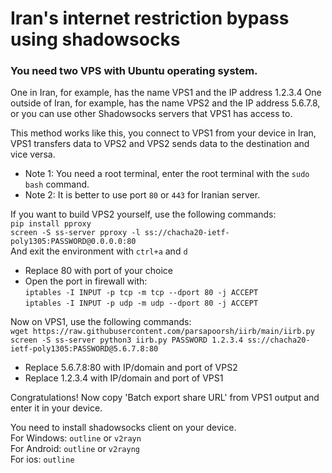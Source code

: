 # Iran's internet restriction bypass using shadowsocks

### You need two VPS with Ubuntu operating system.
One in Iran, for example, has the name VPS1 and the IP address 1.2.3.4
One outside of Iran, for example, has the name VPS2 and the IP address 5.6.7.8, or you can use other Shadowsocks servers that VPS1 has access to.

This method works like this, you connect to VPS1 from your device in Iran, VPS1 transfers data to VPS2 and VPS2 sends data to the destination and vice versa.

- Note 1: You need a root terminal, enter the root terminal with the `sudo bash` command.
- Note 2: It is better to use port `80` or `443` for Iranian server.

If you want to build VPS2 yourself, use the following commands:  
`pip install pproxy`  
`screen -S ss-server pproxy -l ss://chacha20-ietf-poly1305:PASSWORD@0.0.0.0:80`  
And exit the environment with `ctrl+a` and `d`
- Replace 80 with port of your choice
- Open the port in firewall with:  
`iptables -I INPUT -p tcp -m tcp --dport 80 -j ACCEPT`  
`iptables -I INPUT -p udp -m udp --dport 80 -j ACCEPT`  

Now on VPS1, use the following commands:  
`wget https://raw.githubusercontent.com/parsapoorsh/iirb/main/iirb.py`  
`screen -S ss-server python3 iirb.py PASSWORD 1.2.3.4 ss://chacha20-ietf-poly1305:PASSWORD@5.6.7.8:80`  
- Replace 5.6.7.8:80 with IP/domain and port of VPS2
- Replace 1.2.3.4 with IP/domain and port of VPS1

Congratulations! Now copy 'Batch export share URL' from VPS1 output and enter it in your device.

You need to install shadowsocks client on your device.  
For Windows: `outline` or `v2rayn`  
For Android: `outline` or `v2rayng`  
For ios: `outline`  
